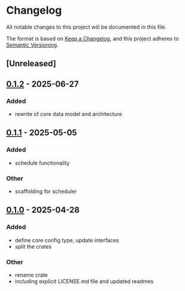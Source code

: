 # Changelog

All notable changes to this project will be documented in this file.

The format is based on [Keep a Changelog](https://keepachangelog.com/en/1.0.0/),
and this project adheres to [Semantic Versioning](https://semver.org/spec/v2.0.0.html).

## [Unreleased]

## [0.1.2](https://github.com/forward-market-design/flow-trading-service/compare/ftdemo-v0.1.1...ftdemo-v0.1.2) - 2025-06-27

### Added

- rewrite of core data model and architecture

## [0.1.1](https://github.com/forward-market-design/flow-trading-service/compare/ftdemo-v0.1.0...ftdemo-v0.1.1) - 2025-05-05

### Added

- schedule functionality

### Other

- scaffolding for scheduler

## [0.1.0](https://github.com/forward-market-design/flow-trading-service/releases/tag/ftdemo-v0.1.0) - 2025-04-28

### Added

- define core config type, update interfaces
- split the crates

### Other

- rename crate
- including explicit LICENSE.md file and updated readmes
